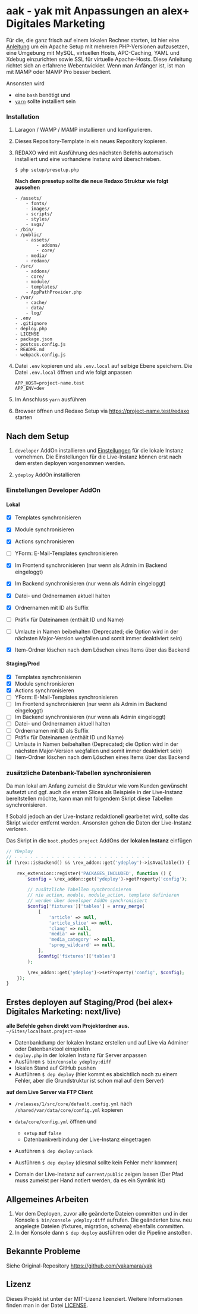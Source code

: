 # aak - yak mit Anpassungen an alex+ Digitales Marketing

Für die, die ganz frisch auf einem lokalen Rechner starten, ist hier eine [Anleitung](https://getgrav.org/blog/macos-sonoma-apache-multiple-php-versions) um ein Apache Setup mit mehreren PHP-Versionen aufzusetzen, eine Umgebung mit MySQL, virtuellen Hosts, APC-Caching, YAML und Xdebug einzurichten sowie SSL für virtuelle Apache-Hosts. 
Diese Anleitung richtet sich an erfahrene Webentwickler. Wenn man Anfänger ist, ist man mit MAMP oder MAMP Pro besser bedient.

Ansonsten wird 
- eine `bash` benötigt und
- [`yarn`](https://yarnpkg.com) sollte installiert sein

### Installation

1. Laragon / WAMP / MAMP installieren und konfigurieren.
2. Dieses Repository-Template in ein neues Repository kopieren.
3. REDAXO wird mit Ausführung des nächsten Befehls automatisch installiert und eine vorhandene Instanz wird überschrieben.

    ```
    $ php setup/presetup.php
    ```

    **Nach dem presetup sollte die neue Redaxo Struktur wie folgt aussehen**

    ```
    - /assets/
        - fonts/
        - images/
        - scripts/
        - styles/
        - svgs/
    - /bin/
    - /public/
        - assets/
            - addons/
            - core/
        - media/
        - redaxo/
    - /src/
        - addons/
        - core/
        - module/
        - templates/
        - AppPathProvider.php
    - /var/
        - cache/
        - data/
        - log/
    - .env
    - .gitignore
    - deploy.php
    - LICENSE
    - package.json
    - postcss.config.js
    - README.md
    - webpack.config.js
    ```
   
1. Datei `.env` kopieren und als `.env.local` auf selbige Ebene speichern. Die Datei `.env.local` öffnen und wie folgt anpassen
    ```
    APP_HOST=project-name.test
    APP_ENV=dev
    ```
1. Im Anschluss `yarn` ausführen

1. Browser öffnen und Redaxo Setup via https://project-name.test/redaxo starten

## Nach dem Setup

1. `developer` AddOn installieren und [Einstellungen](#einstellungen-developer-addon) für die lokale Instanz vornehmen. Die Einstellungen für die Live-Instanz können erst nach dem ersten deployen vorgenommen werden.

2. `ydeploy` AddOn installieren

### Einstellungen Developer AddOn

#### Lokal

- [x] Templates synchronisieren
- [x] Module synchronisieren
- [x] Actions synchronisieren
- [ ] YForm: E-Mail-Templates synchronisieren
- [x] Im Frontend synchronisieren (nur wenn als Admin im Backend eingeloggt)
- [x] Im Backend synchronisieren (nur wenn als Admin eingeloggt)
- [x] Datei- und Ordnernamen aktuell halten
- [x] Ordnernamen mit ID als Suffix
- [ ] Präfix für Dateinamen (enthält ID und Name)
- [ ] Umlaute in Namen beibehalten (Deprecated; die Option wird in der nächsten Major-Version wegfallen und somit immer deaktiviert sein)
- [x] Item-Ordner löschen nach dem Löschen eines Items über das Backend


#### Staging/Prod

- [x] Templates synchronisieren
- [x] Module synchronisieren
- [x] Actions synchronisieren
- [ ] YForm: E-Mail-Templates synchronisieren
- [ ] Im Frontend synchronisieren (nur wenn als Admin im Backend eingeloggt)
- [ ] Im Backend synchronisieren (nur wenn als Admin eingeloggt)
- [ ] Datei- und Ordnernamen aktuell halten
- [ ] Ordnernamen mit ID als Suffix
- [ ] Präfix für Dateinamen (enthält ID und Name)
- [ ] Umlaute in Namen beibehalten (Deprecated; die Option wird in der nächsten Major-Version wegfallen und somit immer deaktiviert sein)
- [ ] Item-Ordner löschen nach dem Löschen eines Items über das Backend

### zusätzliche Datenbank-Tabellen synchronisieren

Da man lokal am Anfang zumeist die Struktur wie vom Kunden gewünscht aufsetzt und ggf. auch die ersten Slices als Beispiele in der Live-Instanz bereitstellen möchte, kann man mit folgendem Skript diese Tabellen synchronisieren.

**!** Sobald jedoch an der Live-Instanz redaktionell gearbeitet wird, sollte das Skript wieder entfernt werden. Ansonsten gehen die Daten der Live-Instanz verloren.

Das Skript in die `boot.php`des `project` AddOns der **lokalen Instanz** einfügen

```php
// YDeploy
// - - - - - - - - - - - - - - - - - - - - - - - - - -
if (\rex::isBackend() && \rex_addon::get('ydeploy')->isAvailable()) {

    rex_extension::register('PACKAGES_INCLUDED', function () {
        $config = \rex_addon::get('ydeploy')->getProperty('config');

        // zusätzliche Tabellen synchronisieren
        // nie action, module, module_action, template definieren
        // werden über developer AddOn synchronisiert
        $config['fixtures']['tables'] = array_merge(
            [
                'article' => null,
                'article_slice' => null,
                'clang' => null,
                'media' => null,
                'media_category' => null,
                'sprog_wildcard' => null,
            ],
            $config['fixtures']['tables']
        );

        \rex_addon::get('ydeploy')->setProperty('config', $config);
    });
}
```

## Erstes deployen auf Staging/Prod (bei alex+ Digitales Marketing: next/live)

**alle Befehle gehen direkt vom Projektordner aus.**  
`~/Sites/localhost.project-name`

- Datenbankdump der lokalen Instanz erstellen und auf Live via Adminer oder Datenbanktool einspielen
- `deploy.php` in der lokalen Instanz für Server anpassen
- Ausführen `$ bin/console ydeploy:diff`
- lokalen Stand auf GitHub pushen
- Ausführen `$ dep deploy` (hier kommt es absichtlich noch zu einem Fehler, aber die Grundstruktur ist schon mal auf dem Server)

**auf dem Live Server via FTP Client**

- `/releases/1/src/core/default.config.yml` nach `/shared/var/data/core/config.yml` kopieren
- `data/core/config.yml` öffnen und
    - `setup` auf `false`
    - Datenbankverbindung der Live-Instanz eingetragen

- Ausführen `$ dep deploy:unlock`
- Ausführen `$ dep deploy` (diesmal sollte kein Fehler mehr kommen)
- Domain der Live-Instanz auf `current/public` zeigen lassen (Der Pfad muss zumeist per Hand notiert werden, da es ein Symlink ist)

## Allgemeines Arbeiten

1. Vor dem Deployen, zuvor alle geänderte Dateien committen und in der Konsole `$ bin/console ydeploy:diff` aufrufen. Die geänderten bzw. neu angelegte Dateien (fixtures, migration, schema) ebenfalls committen.
1. In der Konsole dann `$ dep deploy` ausführen oder die Pipeline anstoßen.

## Bekannte Probleme

Siehe Original-Repository <https://github.com/yakamara/yak>

## Lizenz

Dieses Projekt ist unter der MIT-Lizenz lizenziert. Weitere Informationen finden man in der Datei [LICENSE](LICENSE).

